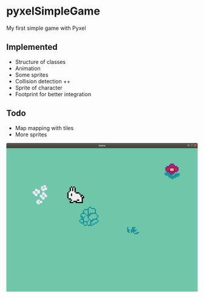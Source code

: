 # pyxelSimpleGame
My first simple game with Pyxel

## Implemented
* Structure of classes
* Animation
* Some sprites
* Collision detection ++
* Sprite of character
* Footprint for better integration

## Todo
* Map mapping with tiles
* More sprites

![First screenshot](Screenshot-02.png)